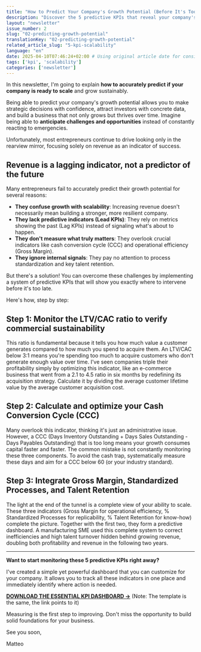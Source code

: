 ```yaml
---
title: "How to Predict Your Company's Growth Potential (Before It's Too Late)"
description: "Discover the 5 predictive KPIs that reveal your company's true ability to scale sustainably, moving beyond simple revenue."
layout: "newsletter"
issue_number: 2
slug: "02-predicting-growth-potential"
translationKey: "02-predicting-growth-potential"
related_article_slug: "5-kpi-scalability"
language: "en"
date: 2025-04-10T07:46:24+02:00 # Using original article date for consistency
tags: ['kpi', 'scalability']
categories: ['newsletter']
---
```


In this newsletter, I'm going to explain **how to accurately predict if your company is ready to scale** and grow sustainably.

Being able to predict your company's growth potential allows you to make strategic decisions with confidence, attract investors with concrete data, and build a business that not only grows but thrives over time. Imagine being able to **anticipate challenges and opportunities** instead of constantly reacting to emergencies.

Unfortunately, most entrepreneurs continue to drive looking only in the rearview mirror, focusing solely on revenue as an indicator of success.

## Revenue is a lagging indicator, not a predictor of the future

Many entrepreneurs fail to accurately predict their growth potential for several reasons:

-   **They confuse growth with scalability**: Increasing revenue doesn't necessarily mean building a stronger, more resilient company.
-   **They lack predictive indicators (Lead KPIs)**: They rely on metrics showing the past (Lag KPIs) instead of signaling what's about to happen.
-   **They don't measure what truly matters**: They overlook crucial indicators like cash conversion cycle (CCC) and operational efficiency (Gross Margin).
-   **They ignore internal signals**: They pay no attention to process standardization and key talent retention.

But there's a solution! You can overcome these challenges by implementing a system of predictive KPIs that will show you exactly where to intervene before it's too late.

Here's how, step by step:

## Step 1: Monitor the LTV/CAC ratio to verify commercial sustainability

This ratio is fundamental because it tells you how much value a customer generates compared to how much you spend to acquire them. An LTV/CAC below 3:1 means you're spending too much to acquire customers who don't generate enough value over time. I've seen companies triple their profitability simply by optimizing this indicator, like an e-commerce business that went from a 2.1 to 4.5 ratio in six months by redefining its acquisition strategy. Calculate it by dividing the average customer lifetime value by the average customer acquisition cost.

## Step 2: Calculate and optimize your Cash Conversion Cycle (CCC)

Many overlook this indicator, thinking it's just an administrative issue. However, a CCC (Days Inventory Outstanding + Days Sales Outstanding - Days Payables Outstanding) that is too long means your growth consumes capital faster and faster. The common mistake is not constantly monitoring these three components. To avoid the cash trap, systematically measure these days and aim for a CCC below 60 (or your industry standard).

## Step 3: Integrate Gross Margin, Standardized Processes, and Talent Retention

The light at the end of the tunnel is a complete view of your ability to scale. These three indicators (Gross Margin for operational efficiency, % Standardized Processes for replicability, % Talent Retention for know-how) complete the picture. Together with the first two, they form a predictive dashboard. A manufacturing SME used this complete system to correct inefficiencies and high talent turnover hidden behind growing revenue, doubling both profitability and revenue in the following two years.

---

**Want to start monitoring these 5 predictive KPIs right away?**

I've created a simple yet powerful dashboard that you can customize for your company. It allows you to track all these indicators in one place and immediately identify where action is needed.

**[DOWNLOAD THE ESSENTIAL KPI DASHBOARD →](https://docs.google.com/spreadsheets/d/1J9raN6pQozafV3NSC_sJLqLfI6gq15LmILzyG45WnUM/edit?usp=sharing)** (Note: The template is the same, the link points to it)

Measuring is the first step to improving. Don't miss the opportunity to build solid foundations for your business.

See you soon,

Matteo 